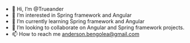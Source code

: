- 👋 Hi, I’m @Trueander
- 👀 I’m interested in Spring framework and Angular
- 🌱 I’m currently learning Spring framework and Angular
- 💞️ I’m looking to collaborate on Angular and Spring framework projects.
- 📫 How to reach me anderson.bengolea@gmail.com

<!---
Trueander/Trueander is a ✨ special ✨ repository because its `README.md` (this file) appears on your GitHub profile.
You can click the Preview link to take a look at your changes.
--->
